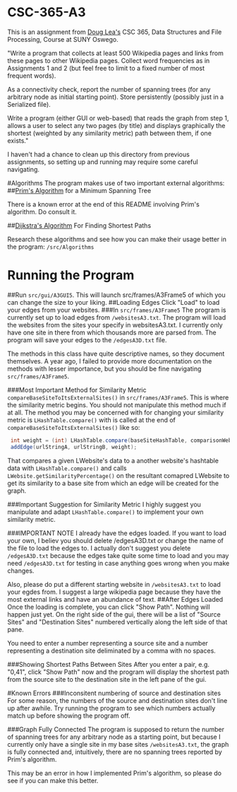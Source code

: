 # CSC-365-A3

This is an assignment from [Doug Lea's](http://gee.cs.oswego.edu/) CSC 365, Data Structures and File Processing, Course at SUNY Oswego.

"Write a program that collects at least 500 Wikipedia pages and links from these pages to other Wikipedia pages.
Collect word frequencies as in Assignments 1 and 2 (but feel free to limit to a fixed number of most frequent words). 

As a connectivity check, report the number of spanning trees (for any arbitrary node as initial starting point). 
Store persistently (possibly just in a Serialized file). 

Write a program (either GUI or web-based) that reads the graph from step 1, allows a user to select any two pages (by title) and displays graphically the shortest (weighted by any similarity metric) path between them, if one exists."
 
I haven't had a chance to clean up this directory from previous assignments, so setting up and running may require some careful navigating.

#Algorithms
The program makes use of two important external algorithms:
##[Prim's Algorithm](https://www.google.com/search?q=Prim%27s+algorithm&rlz=1C1CHFX_enUS651US651&oq=Prim%27s+algorithm&aqs=chrome..69i57.2479j0j7&sourceid=chrome&ie=UTF-8) for a Minimum Spanning Tree

There is a known error at the end of this README involving Prim's algorithm. Do consult it.

##[Dijkstra's Algorithm](https://en.wikipedia.org/wiki/Dijkstra%27s_algorithm) For Finding Shortest Paths

Research these algorithms and see how you can make their usage better in the program: `/src/Algorithms`

# Running the Program
##Run `src/gui/A3GUI5`.
This will launch src/frames/A3Frame5 of which you can change the size to your liking.
##Loading Edges
Click "Load" to load your edges from your websites.
###In `src/frames/A3Frame5`
The program is currently set up to load edges from `/websitesA3.txt`.
The program will load the websites from the sites your specify in websitesA3.txt. I currently only have one site in there from which thousands more are parsed from. 
The program will save your edges to the `/edgesA3D.txt` file.

The methods in this class have quite descriptive names, so they document themselves. A year ago, I failed to provide more documentation on the methods with lesser importance, but you should be fine navigating `src/frames/A3Frame5`.

###Most Important Method for Similarity Metric
`compareBaseSiteToItsExternalSites()` in `src/frames/A3Frame5`. This is where the similarity metric begins.
You should not manipulate this method much if at all. The method you may be concerned with for changing your similarity metric is `LHashTable.compare()` with is called at the end of `compareBaseSiteToItsExternalSites()` like so:

```Java
 int weight = (int) LHashTable.compare(baseSiteHashTable, comparisonWebsite).getSimilarityPercentage();
 addEdge(urlStringA, urlStringB, weight);
```

That compares a given LWebsite's data to a another website's hashtable data with `LHashTable.compare()` and calls `LWebsite.getSimilarityPercentage()` on the resultant comapred LWebsite to get its similarity to a base site from which an edge will be created for the graph.

###Important Suggestion for Similarity Metric
I highly suggest you manipulate and adapt `LHashTable.compare()` to implement your own similarity metric.

###IMPORTANT NOTE
I already have the edges loaded. If you want to load your own, I believ you should delete /edgesA3D.txt or change the name of the file to load the edges to. I actually don't suggest you delete `/edgesA3D.txt` because the edges take quite some time to load and you may need `/edgesA3D.txt` for testing in case anything goes wrong when you make changes.

Also, please do put a different starting website in `/websitesA3.txt` to load your egdes from.
I suggest a large wikipedia page because they have the most external links and have an abundance of text.
##After Edges Loaded
Once the loading is complete, you can click "Show Path". Nothing will happen just yet.
On the right side of the gui, there will be a list of "Source Sites" and "Destination Sites" numbered vertically along the left side of that pane.

You need to enter a number representing a source site and a number representing a destination site deliminated by a comma with no spaces.

###Showing Shortest Paths Between Sites
After you enter a pair, e.g. "0,41", click "Show Path" now and the program will display the shortest path from the source site to the destination site in the left pane of the gui. 

#Known Errors
###Inconsitent numbering of source and destination sites
For some reason, the numbers of the source and destination sites don't line up after awhile. Try running the program to see which numbers actually match up before showing the program off.

###Graph Fully Connected
The program is supposed to return the number of spanning trees for any arbitrary node as a starting point, but because I currently only have a single site in my base sites `/websitesA3.txt`, the graph is fully connected and, intuitively, there are no spanning trees reported by Prim's algorithm. 

This may be an error in how I implemented Prim's algorithm, so please do see if you can make this better.


